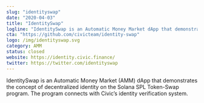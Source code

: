 ```yaml
---
slug: "identityswap"
date: "2020-04-03"
title: "IdentitySwap"
logline: "IdentitySwap is an Automatic Money Market dApp that demonstrates decentralized identity on Solana."
cta: "https://github.com/civicteam/identity-swap"
logo: /img/identityswap.svg
category: AMM
status: closed
website: https://identity.civic.finance/
twitter: https://twitter.com/identityswap
---
```


IdentitySwap is an Automatic Money Market (AMM) dApp that demonstrates the concept of decentralized identity on the Solana SPL Token-Swap program. The program connects with Civic’s identity verification system.

